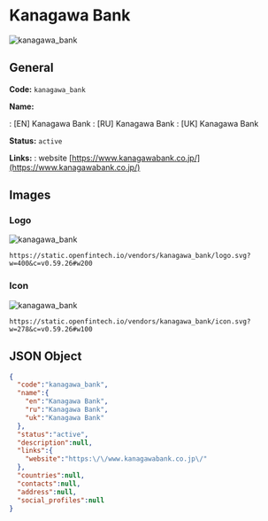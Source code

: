 
# Kanagawa Bank 
![kanagawa_bank](https://static.openfintech.io/vendors/kanagawa_bank/logo.svg?w=400&c=v0.59.26#w200)  

## General 
 
**Code:** `kanagawa_bank` 
 
**Name:** 
 
:	[EN] Kanagawa Bank 
:	[RU] Kanagawa Bank 
:	[UK] Kanagawa Bank 
 
**Status:** `active` 
 
**Links:** 
: website [https://www.kanagawabank.co.jp/](https://www.kanagawabank.co.jp/) 
 

## Images 

### Logo 
 
![kanagawa_bank](https://static.openfintech.io/vendors/kanagawa_bank/logo.svg?w=400&c=v0.59.26#w200)  

```
https://static.openfintech.io/vendors/kanagawa_bank/logo.svg?w=400&c=v0.59.26#w200
```  

### Icon 
 
![kanagawa_bank](https://static.openfintech.io/vendors/kanagawa_bank/icon.svg?w=278&c=v0.59.26#w100)  

```
https://static.openfintech.io/vendors/kanagawa_bank/icon.svg?w=278&c=v0.59.26#w100
```  

## JSON Object 

```json
{
  "code":"kanagawa_bank",
  "name":{
    "en":"Kanagawa Bank",
    "ru":"Kanagawa Bank",
    "uk":"Kanagawa Bank"
  },
  "status":"active",
  "description":null,
  "links":{
    "website":"https:\/\/www.kanagawabank.co.jp\/"
  },
  "countries":null,
  "contacts":null,
  "address":null,
  "social_profiles":null
}
```  
